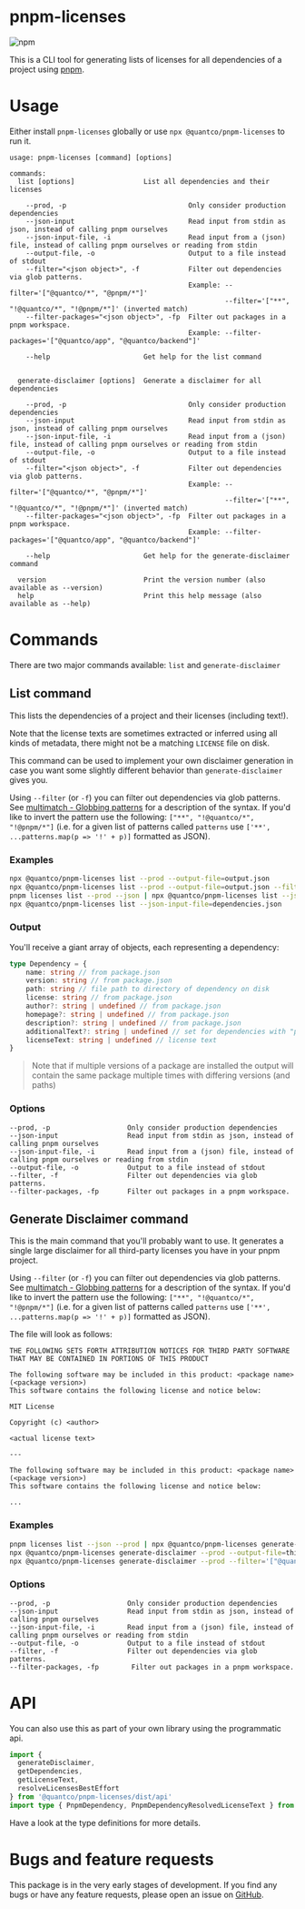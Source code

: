 # pnpm-licenses

![npm](https://img.shields.io/npm/v/@quantco/pnpm-licenses?color=%23000000)

This is a CLI tool for generating lists of licenses for all dependencies of a project using [pnpm](https://pnpm.io).

# Usage

Either install `pnpm-licenses` globally or use `npx @quantco/pnpm-licenses` to run it.

```
usage: pnpm-licenses [command] [options]

commands:
  list [options]                 List all dependencies and their licenses

    --prod, -p                              Only consider production dependencies
    --json-input                            Read input from stdin as json, instead of calling pnpm ourselves
    --json-input-file, -i                   Read input from a (json) file, instead of calling pnpm ourselves or reading from stdin
    --output-file, -o                       Output to a file instead of stdout
    --filter="<json object>", -f            Filter out dependencies via glob patterns.
                                            Example: --filter='["@quantco/*", "@pnpm/*"]'
                                                     --filter='["**", "!@quantco/*", "!@pnpm/*"]' (inverted match)
    --filter-packages="<json object>", -fp  Filter out packages in a pnpm workspace.
                                            Example: --filter-packages='["@quantco/app", "@quantco/backend"]'

    --help                       Get help for the list command


  generate-disclaimer [options]  Generate a disclaimer for all dependencies

    --prod, -p                              Only consider production dependencies
    --json-input                            Read input from stdin as json, instead of calling pnpm ourselves
    --json-input-file, -i                   Read input from a (json) file, instead of calling pnpm ourselves or reading from stdin
    --output-file, -o                       Output to a file instead of stdout
    --filter="<json object>", -f            Filter out dependencies via glob patterns.
                                            Example: --filter='["@quantco/*", "@pnpm/*"]'
                                                     --filter='["**", "!@quantco/*", "!@pnpm/*"]' (inverted match)
    --filter-packages="<json object>", -fp  Filter out packages in a pnpm workspace.
                                            Example: --filter-packages='["@quantco/app", "@quantco/backend"]'

    --help                       Get help for the generate-disclaimer command

  version                        Print the version number (also available as --version)
  help                           Print this help message (also available as --help)
```

# Commands

There are two major commands available: `list` and `generate-disclaimer`

## List command

This lists the dependencies of a project and their licenses (including text!).

Note that the license texts are sometimes extracted or inferred using all kinds of metadata, there might not be a matching `LICENSE` file on disk.

This command can be used to implement your own disclaimer generation in case you want some slightly different behavior than `generate-disclaimer` gives you.

Using `--filter` (or `-f`) you can filter out dependencies via glob patterns. See [multimatch - Globbing patterns](https://github.com/sindresorhus/multimatch#globbing-patterns) for a description of the syntax.
If you'd like to invert the pattern use the following: `["**", "!@quantco/*", "!@pnpm/*"]` (i.e. for a given list of patterns called `patterns` use `['**', ...patterns.map(p => '!' + p)]` formatted as JSON).

### Examples

```bash
npx @quantco/pnpm-licenses list --prod --output-file=output.json
npx @quantco/pnpm-licenses list --prod --output-file=output.json --filter='["@quantco/*", "@pnpm/*"]'
pnpm licenses list --prod --json | npx @quantco/pnpm-licenses list --json-input
npx @quantco/pnpm-licenses list --json-input-file=dependencies.json
```

### Output

You'll receive a giant array of objects, each representing a dependency:

```ts
type Dependency = {
    name: string // from package.json
    version: string // from package.json
    path: string // file path to directory of dependency on disk
    license: string // from package.json
    author?: string | undefined // from package.json
    homepage?: string | undefined // from package.json
    description?: string | undefined // from package.json
    additionalText?: string | undefined // set for dependencies with "public domain like" licences as a replacement for "Copyright (c) <author>"
    licenseText: string | undefined // license text
}
```

> Note that if multiple versions of a package are installed the output will contain the same package multiple times with differing versions (and paths)

### Options

```
--prod, -p                   Only consider production dependencies
--json-input                 Read input from stdin as json, instead of calling pnpm ourselves
--json-input-file, -i        Read input from a (json) file, instead of calling pnpm ourselves or reading from stdin
--output-file, -o            Output to a file instead of stdout
--filter, -f                 Filter out dependencies via glob patterns.
--filter-packages, -fp       Filter out packages in a pnpm workspace.
```


## Generate Disclaimer command

This is the main command that you'll probably want to use.
It generates a single large disclaimer for all third-party licenses you have in your pnpm project.

Using `--filter` (or `-f`) you can filter out dependencies via glob patterns. See [multimatch - Globbing patterns](https://github.com/sindresorhus/multimatch#globbing-patterns) for a description of the syntax.
If you'd like to invert the pattern use the following: `["**", "!@quantco/*", "!@pnpm/*"]` (i.e. for a given list of patterns called `patterns` use `['**', ...patterns.map(p => '!' + p)]` formatted as JSON).

The file will look as follows:

```
THE FOLLOWING SETS FORTH ATTRIBUTION NOTICES FOR THIRD PARTY SOFTWARE THAT MAY BE CONTAINED IN PORTIONS OF THIS PRODUCT

The following software may be included in this product: <package name> (<package version>)
This software contains the following license and notice below:

MIT License

Copyright (c) <author>

<actual license text>

---

The following software may be included in this product: <package name> (<package version>)
This software contains the following license and notice below:

...
```

### Examples

```bash
pnpm licenses list --json --prod | npx @quantco/pnpm-licenses generate-disclaimer --json-input --output-file=third-party-licenses.txt
npx @quantco/pnpm-licenses generate-disclaimer --prod --output-file=third-party-licenses.txt
npx @quantco/pnpm-licenses generate-disclaimer --prod --filter='["@quantco/*", "@pnpm/*"]'
```

### Options

```
--prod, -p                   Only consider production dependencies
--json-input                 Read input from stdin as json, instead of calling pnpm ourselves
--json-input-file, -i        Read input from a (json) file, instead of calling pnpm ourselves or reading from stdin
--output-file, -o            Output to a file instead of stdout
--filter, -f                 Filter out dependencies via glob patterns.
--filter-packages, -fp        Filter out packages in a pnpm workspace.
```


# API

You can also use this as part of your own library using the programmatic api.

```ts
import {
  generateDisclaimer,
  getDependencies,
  getLicenseText,
  resolveLicensesBestEffort
} from '@quantco/pnpm-licenses/dist/api'
import type { PnpmDependency, PnpmDependencyResolvedLicenseText } from '@quantco/pnpm-licenses/dist/api'
```

Have a look at the type definitions for more details.

# Bugs and feature requests

This package is in the very early stages of development.
If you find any bugs or have any feature requests, please open an issue on [GitHub](https://github.com/Quantco/pnpm-licenses/issues).
